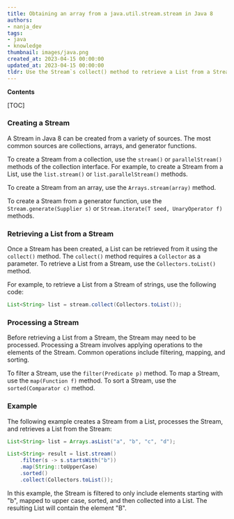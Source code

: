 ```yaml
---
title: Obtaining an array from a java.util.stream.stream in Java 8
authors:
- nanja_dev
tags:
- java
- knowledge
thumbnail: images/java.png
created_at: 2023-04-15 00:00:00
updated_at: 2023-04-15 00:00:00
tldr: Use the Stream`s collect() method to retrieve a List from a Stream.
---
```


**Contents**

[TOC]

### Creating a Stream

A Stream in Java 8 can be created from a variety of sources. The most common sources are collections, arrays, and generator functions. 

To create a Stream from a collection, use the `stream()` or `parallelStream()` methods of the collection interface. For example, to create a Stream from a List, use the `list.stream()` or `list.parallelStream()` methods.

To create a Stream from an array, use the `Arrays.stream(array)` method.

To create a Stream from a generator function, use the `Stream.generate(Supplier s)` or `Stream.iterate(T seed, UnaryOperator f)` methods.

### Retrieving a List from a Stream

Once a Stream has been created, a List can be retrieved from it using the `collect()` method. The `collect()` method requires a `Collector` as a parameter. To retrieve a List from a Stream, use the `Collectors.toList()` method.

For example, to retrieve a List from a Stream of strings, use the following code:

```java
List<String> list = stream.collect(Collectors.toList());
```

### Processing a Stream

Before retrieving a List from a Stream, the Stream may need to be processed. Processing a Stream involves applying operations to the elements of the Stream. Common operations include filtering, mapping, and sorting.

To filter a Stream, use the `filter(Predicate p)` method. To map a Stream, use the `map(Function f)` method. To sort a Stream, use the `sorted(Comparator c)` method.

### Example

The following example creates a Stream from a List, processes the Stream, and retrieves a List from the Stream:

```java
List<String> list = Arrays.asList("a", "b", "c", "d");

List<String> result = list.stream()
    .filter(s -> s.startsWith("b"))
    .map(String::toUpperCase)
    .sorted()
    .collect(Collectors.toList());
```

In this example, the Stream is filtered to only include elements starting with "b", mapped to upper case, sorted, and then collected into a List. The resulting List will contain the element "B".
